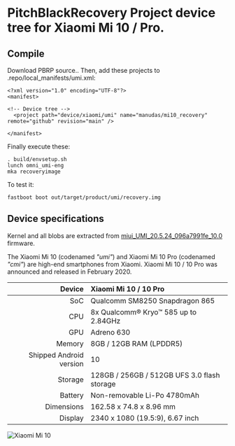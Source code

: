 # PitchBlackRecovery Project device tree for Xiaomi Mi 10 / Pro.

## Compile

Download PBRP source.. Then, add these projects to .repo/local_manifests/umi.xml:

```
<?xml version="1.0" encoding="UTF-8"?>
<manifest>

<!-- Device tree -->
  <project path="device/xiaomi/umi" name="manudas/mi10_recovery" remote="github" revision="main" />

</manifest>
```

Finally execute these:

```
. build/envsetup.sh
lunch omni_umi-eng
mka recoveryimage
```

To test it:

```
fastboot boot out/target/product/umi/recovery.img
```

## Device specifications

Kernel and all blobs are extracted from [miui_UMI_20.5.24_096a7991fe_10.0](https://bigota.d.miui.com/20.5.24/miui_UMI_20.5.24_096a7991fe_10.0.zip) firmware.

The Xiaomi Mi 10 (codenamed _"umi"_) and Xiaomi Mi 10 Pro (codenamed _"cmi"_) are high-end smartphones from Xiaomi.
Xiaomi Mi 10 / 10 Pro was announced and released in February 2020.

| Device       | Xiaomi Mi 10 / 10 Pro                       |
| -----------: | :------------------------------------------ |
| SoC          | Qualcomm SM8250 Snapdragon 865              |
| CPU          | 8x Qualcomm® Kryo™ 585 up to 2.84GHz        |
| GPU          | Adreno 630                                  |
| Memory       | 8GB / 12GB RAM (LPDDR5)                     |
| Shipped Android version | 10                               |
| Storage      | 128GB / 256GB / 512GB UFS 3.0 flash storage |
| Battery      | Non-removable Li-Po 4780mAh                 |
| Dimensions   | 162.58 x 74.8 x 8.96 mm                     |
| Display      | 2340 x 1080 (19.5:9), 6.67 inch             |

![Xiaomi Mi 10](https://cdn.cnbj0.fds.api.mi-img.com/b2c-shopapi-pms/pms_1581494372.61732687.jpg)
